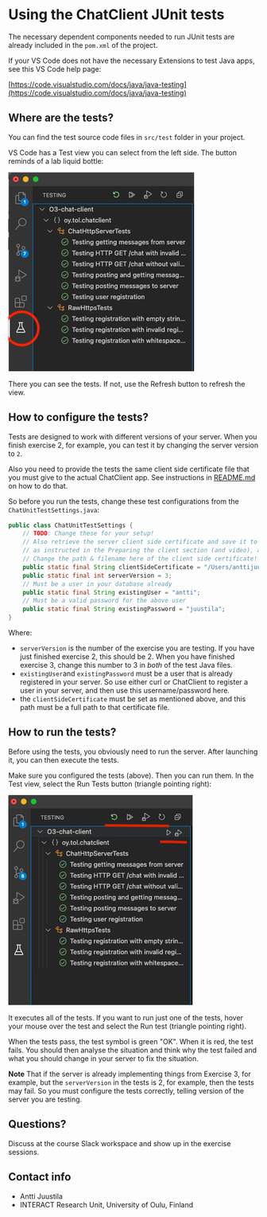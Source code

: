 # Using the ChatClient JUnit tests

The necessary dependent components needed to run JUnit tests are already included in the `pom.xml` of the project.

If your VS Code does not have the necessary Extensions to test Java apps, see this VS Code help page:

[https://code.visualstudio.com/docs/java/java-testing](https://code.visualstudio.com/docs/java/java-testing)

## Where are the tests?

You can find the test source code files in `src/test` folder in your project.

VS Code has a Test view you can select from the left side. The button reminds of a lab liquid bottle:

![VS Code Test View](vs-code-test-view.png)

There you can see the tests. If not, use the Refresh button to refresh the view.

## How to configure the tests?

Tests are designed to work with different versions of your server. When you finish exercise 2, for example,
you can test it by changing the server version to `2`.

Also you need to provide the tests the same client side certificate file that you must give to the actual
ChatClient app. See instructions in [README.md](README.md) on how to do that.

So before you run the tests, change these test configurations from the `ChatUnitTestSettings.java`:

```Java
public class ChatUnitTestSettings {
    // TODO: Change these for your setup!
    // Also retrieve the server client side certificate and save it to a file
    // as instructed in the Preparing the client section (and video), and
    // Change the path & filename here of the client side certificate!
    public static final String clientSideCertificate = "/Users/anttijuustila/workspace/O3/O3-chat-client/localhost.cer";
    public static final int serverVersion = 3;
    // Must be a user in your database already
    public static final String existingUser = "antti";
    // Must be a valid password for the above user
    public static final String existingPassword = "juustila";
}
```

Where:

* `serverVersion` is the number of the exercise you are testing. If you have just finished exercise 2, this should be 2. When 
you have finished exercise 3, change this number to 3 in *both* of the test Java files.
* `existingUser`and `existingPassword` must be a user that is already registered in your server. So use either curl or ChatClient to register a 
user in your server, and then use this username/password here.
* the `clientSideCertificate` must be set as mentioned above, and this path must be a full path to that certificate file.

## How to run the tests?

Before using the tests, you obviously need to run the server.  After launching it, you can then execute the tests.

Make sure you configured the tests (above). Then you can run them. In the Test view, select the Run Tests button (triangle pointing right):

![Running tests](vs-code-run-tests.png) 

It executes all of the tests. If you want to run just one of the tests, hover your mouse over the test and
select the Run test (triangle pointing right).

When the tests pass, the test symbol is green "OK". When it is red, the test fails. You should then analyse the situation and
think why the test failed and what you should change in your server to fix the situation.

**Note** That if the server is already implementing things from Exercise 3, for example, but the `serverVersion` in the tests is
2, for example, then the tests may fail. So you must configure the tests correctly, telling version of the server you are testing.

## Questions?

Discuss at the course Slack workspace and show up in the exercise sessions.

## Contact info

* Antti Juustila
* INTERACT Research Unit, University of Oulu, Finland


